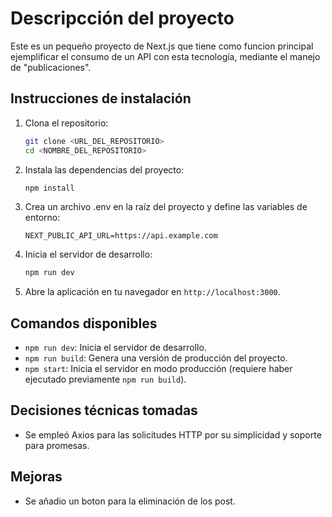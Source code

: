 # Descripcción del proyecto
Este es un pequeño proyecto de Next.js que tiene como funcion principal ejemplificar el consumo de un API con esta tecnología, mediante el manejo de "publicaciones".

## Instrucciones de instalación

1. Clona el repositorio:
   ```bash
   git clone <URL_DEL_REPOSITORIO>
   cd <NOMBRE_DEL_REPOSITORIO>
   ```

2. Instala las dependencias del proyecto:
   ```bash
   npm install
   ```
3. Crea un archivo .env en la raíz del proyecto y define las variables de entorno:
   ```env
   NEXT_PUBLIC_API_URL=https://api.example.com
   ```
   
4. Inicia el servidor de desarrollo:
   ```bash
   npm run dev
   ```

5. Abre la aplicación en tu navegador en `http://localhost:3000`.

## Comandos disponibles

- `npm run dev`: Inicia el servidor de desarrollo.
- `npm run build`: Genera una versión de producción del proyecto.
- `npm start`: Inicia el servidor en modo producción (requiere haber ejecutado previamente `npm run build`).

## Decisiones técnicas tomadas

- Se empleó Axios para las solicitudes HTTP por su simplicidad y soporte para promesas.

## Mejoras

- Se añadio un boton para la eliminación de los post.
